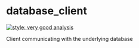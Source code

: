 # database_client

[![style: very good analysis][very_good_analysis_badge]][very_good_analysis_link]

Client communicating with the underlying database

[very_good_analysis_badge]: https://img.shields.io/badge/style-very_good_analysis-B22C89.svg
[very_good_analysis_link]: https://pub.dev/packages/very_good_analysis